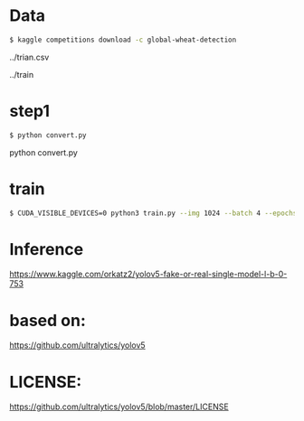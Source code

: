
# Data
```bash
$ kaggle competitions download -c global-wheat-detection
```
../trian.csv

../train

# step1
```bash
$ python convert.py
```
python convert.py


# train
```bash
$ CUDA_VISIBLE_DEVICES=0 python3 train.py --img 1024 --batch 4 --epochs 100 --data ./data/w0.yaml --cfg ./models/yolov5x.yaml --name yolov5x_fold0_1024 --weights ./yolov5x.pt
```
# Inference
https://www.kaggle.com/orkatz2/yolov5-fake-or-real-single-model-l-b-0-753

# based on:
https://github.com/ultralytics/yolov5

# LICENSE:
https://github.com/ultralytics/yolov5/blob/master/LICENSE

